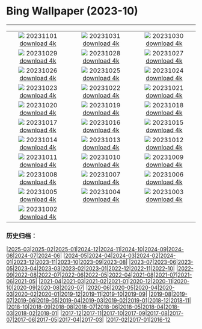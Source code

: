 # Bing Wallpaper (2023-10)
**************
| | | |
|:-:|:-:|:-:|
| ![](https://www.bing.com/th?id=OHR.AstoriaBridge_JA-JP5052562579_1920x1080.jpg) 20231101 [download 4k](https://www.bing.com/th?id=OHR.AstoriaBridge_JA-JP5052562579_UHD.jpg) | ![](https://www.bing.com/th?id=OHR.HalloweenCuteAI_JA-JP4715230706_1920x1080.jpg) 20231031 [download 4k](https://www.bing.com/th?id=OHR.HalloweenCuteAI_JA-JP4715230706_UHD.jpg) | ![](https://www.bing.com/th?id=OHR.GlenariffForest_JA-JP1774079251_1920x1080.jpg) 20231030 [download 4k](https://www.bing.com/th?id=OHR.GlenariffForest_JA-JP1774079251_UHD.jpg) |
| ![](https://www.bing.com/th?id=OHR.BourgesMarsh_JA-JP4265679422_1920x1080.jpg) 20231029 [download 4k](https://www.bing.com/th?id=OHR.BourgesMarsh_JA-JP4265679422_UHD.jpg) | ![](https://www.bing.com/th?id=OHR.FiveWinds_JA-JP4074287650_1920x1080.jpg) 20231028 [download 4k](https://www.bing.com/th?id=OHR.FiveWinds_JA-JP4074287650_UHD.jpg) | ![](https://www.bing.com/th?id=OHR.OldBridgeSkye_JA-JP3696006091_1920x1080.jpg) 20231027 [download 4k](https://www.bing.com/th?id=OHR.OldBridgeSkye_JA-JP3696006091_UHD.jpg) |
| ![](https://www.bing.com/th?id=OHR.ViennaAutumn_JA-JP3547270203_1920x1080.jpg) 20231026 [download 4k](https://www.bing.com/th?id=OHR.ViennaAutumn_JA-JP3547270203_UHD.jpg) | ![](https://www.bing.com/th?id=OHR.GrandStaircase_JA-JP3373019337_1920x1080.jpg) 20231025 [download 4k](https://www.bing.com/th?id=OHR.GrandStaircase_JA-JP3373019337_UHD.jpg) | ![](https://www.bing.com/th?id=OHR.FuzerCastle_JA-JP2974614535_1920x1080.jpg) 20231024 [download 4k](https://www.bing.com/th?id=OHR.FuzerCastle_JA-JP2974614535_UHD.jpg) |
| ![](https://www.bing.com/th?id=OHR.PoconosMaze_JA-JP2722442659_1920x1080.jpg) 20231023 [download 4k](https://www.bing.com/th?id=OHR.PoconosMaze_JA-JP2722442659_UHD.jpg) | ![](https://www.bing.com/th?id=OHR.JidaiMatsuri2023_JA-JP2436746215_1920x1080.jpg) 20231022 [download 4k](https://www.bing.com/th?id=OHR.JidaiMatsuri2023_JA-JP2436746215_UHD.jpg) | ![](https://www.bing.com/th?id=OHR.PersepolisRelief_JA-JP2088549399_1920x1080.jpg) 20231021 [download 4k](https://www.bing.com/th?id=OHR.PersepolisRelief_JA-JP2088549399_UHD.jpg) |
| ![](https://www.bing.com/th?id=OHR.PygmySloth_JA-JP1472166927_1920x1080.jpg) 20231020 [download 4k](https://www.bing.com/th?id=OHR.PygmySloth_JA-JP1472166927_UHD.jpg) | ![](https://www.bing.com/th?id=OHR.WaterLilyVietnam_JA-JP8591177657_1920x1080.jpg) 20231019 [download 4k](https://www.bing.com/th?id=OHR.WaterLilyVietnam_JA-JP8591177657_UHD.jpg) | ![](https://www.bing.com/th?id=OHR.KodiakAlaska_JA-JP8382026046_1920x1080.jpg) 20231018 [download 4k](https://www.bing.com/th?id=OHR.KodiakAlaska_JA-JP8382026046_UHD.jpg) |
| ![](https://www.bing.com/th?id=OHR.SpreadsheetDay_JA-JP8161682030_1920x1080.jpg) 20231017 [download 4k](https://www.bing.com/th?id=OHR.SpreadsheetDay_JA-JP8161682030_UHD.jpg) | ![](https://www.bing.com/th?id=OHR.GoldenEnchantments_JA-JP7939818582_1920x1080.jpg) 20231016 [download 4k](https://www.bing.com/th?id=OHR.GoldenEnchantments_JA-JP7939818582_UHD.jpg) | ![](https://www.bing.com/th?id=OHR.RingEclipse_JA-JP9257563062_1920x1080.jpg) 20231015 [download 4k](https://www.bing.com/th?id=OHR.RingEclipse_JA-JP9257563062_UHD.jpg) |
| ![](https://www.bing.com/th?id=OHR.RailwayDay2023_JA-JP6915793143_1920x1080.jpg) 20231014 [download 4k](https://www.bing.com/th?id=OHR.RailwayDay2023_JA-JP6915793143_UHD.jpg) | ![](https://www.bing.com/th?id=OHR.ViesteItaly_JA-JP5299332790_1920x1080.jpg) 20231013 [download 4k](https://www.bing.com/th?id=OHR.ViesteItaly_JA-JP5299332790_UHD.jpg) | ![](https://www.bing.com/th?id=OHR.AutumnHedgehog_JA-JP5112338279_1920x1080.jpg) 20231012 [download 4k](https://www.bing.com/th?id=OHR.AutumnHedgehog_JA-JP5112338279_UHD.jpg) |
| ![](https://www.bing.com/th?id=OHR.JohnDayFossil_JA-JP4939984855_1920x1080.jpg) 20231011 [download 4k](https://www.bing.com/th?id=OHR.JohnDayFossil_JA-JP4939984855_UHD.jpg) | ![](https://www.bing.com/th?id=OHR.SoprisSunrise_JA-JP4661289505_1920x1080.jpg) 20231010 [download 4k](https://www.bing.com/th?id=OHR.SoprisSunrise_JA-JP4661289505_UHD.jpg) | ![](https://www.bing.com/th?id=OHR.FremontPetroglyph_JA-JP4463942591_1920x1080.jpg) 20231009 [download 4k](https://www.bing.com/th?id=OHR.FremontPetroglyph_JA-JP4463942591_UHD.jpg) |
| ![](https://www.bing.com/th?id=OHR.Hanlu2023_JA-JP9061398422_1920x1080.jpg) 20231008 [download 4k](https://www.bing.com/th?id=OHR.Hanlu2023_JA-JP9061398422_UHD.jpg) | ![](https://www.bing.com/th?id=OHR.GrizzlyFalls_JA-JP3634717781_1920x1080.jpg) 20231007 [download 4k](https://www.bing.com/th?id=OHR.GrizzlyFalls_JA-JP3634717781_UHD.jpg) | ![](https://www.bing.com/th?id=OHR.TaughannockFalls_JA-JP2595507863_1920x1080.jpg) 20231006 [download 4k](https://www.bing.com/th?id=OHR.TaughannockFalls_JA-JP2595507863_UHD.jpg) |
| ![](https://www.bing.com/th?id=OHR.GentooJump_JA-JP8308957970_1920x1080.jpg) 20231005 [download 4k](https://www.bing.com/th?id=OHR.GentooJump_JA-JP8308957970_UHD.jpg) | ![](https://www.bing.com/th?id=OHR.TarantulaNebula_JA-JP8062980549_1920x1080.jpg) 20231004 [download 4k](https://www.bing.com/th?id=OHR.TarantulaNebula_JA-JP8062980549_UHD.jpg) | ![](https://www.bing.com/th?id=OHR.WhitsundaySwirl_JA-JP7715335529_1920x1080.jpg) 20231003 [download 4k](https://www.bing.com/th?id=OHR.WhitsundaySwirl_JA-JP7715335529_UHD.jpg) |
| ![](https://www.bing.com/th?id=OHR.VuittonFoundation_JA-JP7245155728_1920x1080.jpg) 20231002 [download 4k](https://www.bing.com/th?id=OHR.VuittonFoundation_JA-JP7245155728_UHD.jpg) |  |  |

### 历史归档：

|[2025-03](/../2025-03/2025-03.md)|[2025-02](/../2025-02/2025-02.md)|[2025-01](/../2025-01/2025-01.md)|[2024-12](/../2024-12/2024-12.md)|[2024-11](/../2024-11/2024-11.md)|[2024-10](/../2024-10/2024-10.md)|[2024-09](/../2024-09/2024-09.md)|[2024-08](/../2024-08/2024-08.md)|[2024-07](/../2024-07/2024-07.md)|[2024-06](/../2024-06/2024-06.md)|
|[2024-05](/../2024-05/2024-05.md)|[2024-04](/../2024-04/2024-04.md)|[2024-03](/../2024-03/2024-03.md)|[2024-02](/../2024-02/2024-02.md)|[2024-01](/../2024-01/2024-01.md)|[2023-12](/../2023-12/2023-12.md)|[2023-11](/../2023-11/2023-11.md)|[2023-10](/2023-10.md)|[2023-09](/../2023-09/2023-09.md)|[2023-08](/../2023-08/2023-08.md)|
|[2023-07](/../2023-07/2023-07.md)|[2023-06](/../2023-06/2023-06.md)|[2023-05](/../2023-05/2023-05.md)|[2023-04](/../2023-04/2023-04.md)|[2023-03](/../2023-03/2023-03.md)|[2023-02](/../2023-02/2023-02.md)|[2023-01](/../2023-01/2023-01.md)|[2022-12](/../2022-12/2022-12.md)|[2022-11](/../2022-11/2022-11.md)|[2022-10](/../2022-10/2022-10.md)|
|[2022-09](/../2022-09/2022-09.md)|[2022-08](/../2022-08/2022-08.md)|[2022-07](/../2022-07/2022-07.md)|[2022-06](/../2022-06/2022-06.md)|[2022-05](/../2022-05/2022-05.md)|[2022-04](/../2022-04/2022-04.md)|[2021-08](/../2021-08/2021-08.md)|[2021-07](/../2021-07/2021-07.md)|[2021-06](/../2021-06/2021-06.md)|[2021-05](/../2021-05/2021-05.md)|
|[2021-04](/../2021-04/2021-04.md)|[2021-03](/../2021-03/2021-03.md)|[2021-02](/../2021-02/2021-02.md)|[2021-01](/../2021-01/2021-01.md)|[2020-12](/../2020-12/2020-12.md)|[2020-11](/../2020-11/2020-11.md)|[2020-10](/../2020-10/2020-10.md)|[2020-09](/../2020-09/2020-09.md)|[2020-08](/../2020-08/2020-08.md)|[2020-07](/../2020-07/2020-07.md)|
|[2020-06](/../2020-06/2020-06.md)|[2020-05](/../2020-05/2020-05.md)|[2020-04](/../2020-04/2020-04.md)|[2020-03](/../2020-03/2020-03.md)|[2020-02](/../2020-02/2020-02.md)|[2020-01](/../2020-01/2020-01.md)|[2019-12](/../2019-12/2019-12.md)|[2019-11](/../2019-11/2019-11.md)|[2019-10](/../2019-10/2019-10.md)|[2019-09](/../2019-09/2019-09.md)|
|[2019-08](/../2019-08/2019-08.md)|[2019-07](/../2019-07/2019-07.md)|[2019-06](/../2019-06/2019-06.md)|[2019-05](/../2019-05/2019-05.md)|[2019-04](/../2019-04/2019-04.md)|[2019-03](/../2019-03/2019-03.md)|[2019-02](/../2019-02/2019-02.md)|[2019-01](/../2019-01/2019-01.md)|[2018-12](/../2018-12/2018-12.md)|[2018-11](/../2018-11/2018-11.md)|
|[2018-10](/../2018-10/2018-10.md)|[2018-09](/../2018-09/2018-09.md)|[2018-08](/../2018-08/2018-08.md)|[2018-07](/../2018-07/2018-07.md)|[2018-06](/../2018-06/2018-06.md)|[2018-05](/../2018-05/2018-05.md)|[2018-04](/../2018-04/2018-04.md)|[2018-03](/../2018-03/2018-03.md)|[2018-02](/../2018-02/2018-02.md)|[2018-01](/../2018-01/2018-01.md)|
|[2017-12](/../2017-12/2017-12.md)|[2017-11](/../2017-11/2017-11.md)|[2017-10](/../2017-10/2017-10.md)|[2017-09](/../2017-09/2017-09.md)|[2017-08](/../2017-08/2017-08.md)|[2017-07](/../2017-07/2017-07.md)|[2017-06](/../2017-06/2017-06.md)|[2017-05](/../2017-05/2017-05.md)|[2017-04](/../2017-04/2017-04.md)|[2017-03](/../2017-03/2017-03.md)|
|[2017-02](/../2017-02/2017-02.md)|[2017-01](/../2017-01/2017-01.md)|[2016-12](/../2016-12/2016-12.md)